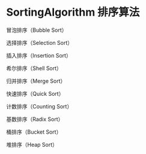 # SortingAlgorithm 排序算法

冒泡排序（Bubble Sort）

选择排序（Selection Sort）

插入排序（Insertion Sort）

希尔排序（Shell Sort）

归并排序（Merge Sort）

快速排序（Quick Sort）

计数排序（Counting Sort）

基数排序（Radix Sort）

桶排序（Bucket Sort）

堆排序（Heap Sort）
